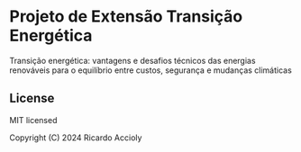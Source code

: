 # Projeto de Extensão Transição Energética

Transição energética: vantagens e desafios técnicos das energias renováveis para o equilíbrio entre custos, segurança e mudanças climáticas


## License

MIT licensed

Copyright (C) 2024 Ricardo Accioly
